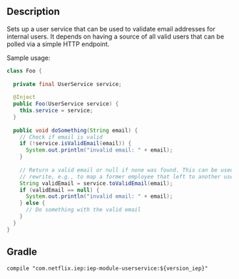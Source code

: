 
## Description

Sets up a user service that can be used to validate email addresses for internal users.
It depends on having a source of all valid users that can be polled via a simple HTTP
endpoint.

Sample usage:

```java
class Foo {
  
  private final UserService service;
  
  @Inject
  public Foo(UserService service) {
    this.service = service;
  }
  
  public void doSomething(String email) {
    // Check if email is valid
    if (!service.isValidEmail(email)) {
      System.out.println("invalid email: " + email);
    }
    
    // Return a valid email or null if none was found. This can be used if there is a
    // rewrite, e.g., to map a former employee that left to another user.
    String validEmail = service.toValidEmail(email);
    if (validEmail == null) {
      System.out.println("invalid email: " + email);
    } else {
      // Do something with the valid email
    }
  }
}
```

## Gradle

```
compile "com.netflix.iep:iep-module-userservice:${version_iep}"
```